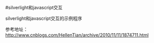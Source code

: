 #silverlight和javascript交互

silverlight和javascript交互的示例程序

参考地址：http://www.cnblogs.com/HellenTian/archive/2010/11/11/1874711.html